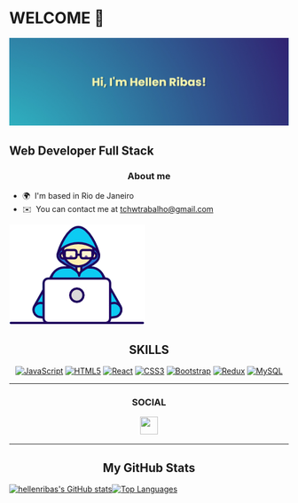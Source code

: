WELCOME 👋 
=============================

![hi](/images/banner.png)

Web Developer Full Stack
------------------------
 <h3 align="center">About me</h3>

* 🌍  I'm based in Rio de Janeiro
* ✉️  You can contact me at [tchwtrabalho@gmail.com](mailto:tchwtrabalho@gmail.com)

<p>

 ![code](/images/Developer.gif) 

 <span>
 </span>
 </p>


<h2 align="center">SKILLS</h2>


<p align="center">
<a href="https://developer.mozilla.org/en-US/docs/Web/JavaScript" target="_blank" rel="noreferrer"><img src="https://raw.githubusercontent.com/danielcranney/readme-generator/main/public/icons/skills/javascript-colored.svg" width="36" height="36" alt="JavaScript" /></a>
<a href="https://developer.mozilla.org/en-US/docs/Glossary/HTML5" target="_blank" rel="noreferrer"><img src="https://raw.githubusercontent.com/danielcranney/readme-generator/main/public/icons/skills/html5-colored.svg" width="36" height="36" alt="HTML5" /></a>
<a href="https://reactjs.org/" target="_blank" rel="noreferrer"><img src="https://raw.githubusercontent.com/danielcranney/readme-generator/main/public/icons/skills/react-colored.svg" width="36" height="36" alt="React" /></a>
<a href="https://www.w3.org/TR/CSS/#css" target="_blank" rel="noreferrer"><img src="https://raw.githubusercontent.com/danielcranney/readme-generator/main/public/icons/skills/css3-colored.svg" width="36" height="36" alt="CSS3" /></a>
<a href="https://getbootstrap.com/" target="_blank" rel="noreferrer"><img src="https://raw.githubusercontent.com/danielcranney/readme-generator/main/public/icons/skills/bootstrap-colored.svg" width="36" height="36" alt="Bootstrap" /></a>
<a href="https://redux.js.org/" target="_blank" rel="noreferrer"><img src="https://raw.githubusercontent.com/danielcranney/readme-generator/main/public/icons/skills/redux-colored.svg" width="36" height="36" alt="Redux" /></a>
<a href="https://www.mysql.com/" target="_blank" rel="noreferrer"><img src="https://raw.githubusercontent.com/danielcranney/readme-generator/main/public/icons/skills/mysql-colored.svg" width="36" height="36" alt="MySQL" /></a>
</p>

-----

<h3 align="center">SOCIAL</h3>

<p align="center"><a href="https://www.linkedin.com/in/hellenribas/" target="_blank" rel="noreferrer"><img src="https://raw.githubusercontent.com/danielcranney/readme-generator/main/public/icons/socials/linkedin.svg" width="32" height="32" /></a></p>

----

<h2 align="center">My GitHub Stats</h2>

<a href="http://www.github.com/hellenribas"><img src="https://github-readme-stats.vercel.app/api?username=hellenribas&show_icons=true&hide=&count_private=true&title_color=ffffff&text_color=ffffff&icon_color=64748b&bg_color=22272e&hide_border=true&show_icons=true" alt="hellenribas's GitHub stats" /></a><span><a href="https://github.com/hellenribas" align="right"><img src="https://github-readme-stats.vercel.app/api/top-langs/?username=hellenribas&langs_count=10&title_color=ffffff&text_color=ffffff&icon_color=64748b&bg_color=22272e&hide_border=true&locale=en&custom_title=Top%20%Languages&layout=compact" alt="Top Languages" /></a></span>
